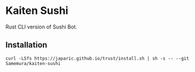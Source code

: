 # Kaiten Sushi

Rust CLI version of Sushi Bot.

## Installation

```
curl -LSfs https://japaric.github.io/trust/install.sh | sh -s -- --git Samemura/kaiten-sushi
```